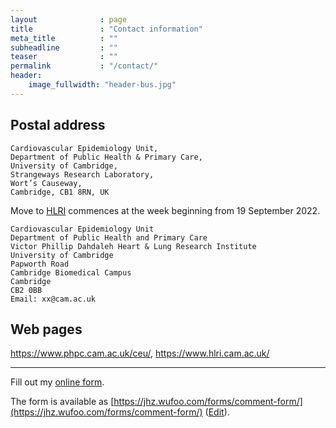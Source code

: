 ```yaml
---
layout              : page
title               : "Contact information"
meta_title          : ""
subheadline         : ""
teaser              : ""
permalink           : "/contact/"
header:
    image_fullwidth: "header-bus.jpg"
---
```


## Postal address

```
Cardiovascular Epidemiology Unit,
Department of Public Health & Primary Care,
University of Cambridge,
Strangeways Research Laboratory,
Wort’s Causeway,
Cambridge, CB1 8RN, UK
```

Move to [HLRI](https://www.hlri.cam.ac.uk/) commences at the week beginning from 19 September 2022.

```
Cardiovascular Epidemiology Unit
Department of Public Health and Primary Care
Victor Phillip Dahdaleh Heart & Lung Research Institute
University of Cambridge
Papworth Road
Cambridge Biomedical Campus
Cambridge
CB2 0BB 
Email: xx@cam.ac.uk
```

## Web pages

<https://www.phpc.cam.ac.uk/ceu/>, <https://www.hlri.cam.ac.uk/>

---

<div id="wufoo-r26oh3f1jet131"> Fill out my <a href="https://jhz.wufoo.com/forms/r26oh3f1jet131">online form</a>. </div> <script type="text/javascript"> var r26oh3f1jet131; (function(d, t) { var s = d.createElement(t), options = { 'userName':'jhz', 'formHash':'r26oh3f1jet131', 'autoResize':true, 'height':'678', 'async':true, 'host':'wufoo.com', 'header':'show', 'ssl':true }; s.src = ('https:' == d.location.protocol ?'https://':'http://') + 'secure.wufoo.com/scripts/embed/form.js'; s.onload = s.onreadystatechange = function() { var rs = this.readyState; if (rs) if (rs != 'complete') if (rs != 'loaded') return; try { r26oh3f1jet131 = new WufooForm(); r26oh3f1jet131.initialize(options); r26oh3f1jet131.display(); } catch (e) { } }; var scr = d.getElementsByTagName(t)[0], par = scr.parentNode; par.insertBefore(s, scr); })(document, 'script'); </script>

The form is available as [https://jhz.wufoo.com/forms/comment-form/](https://jhz.wufoo.com/forms/comment-form/) ([Edit](https://jhz.wufoo.com/build/comment-form)).

